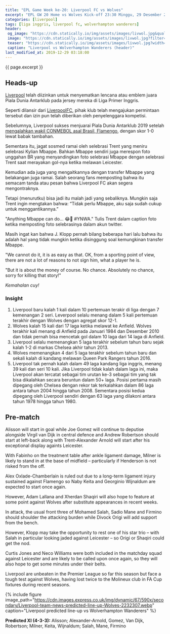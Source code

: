 ```yaml
---
title: "EPL Game Week ke-20: Liverpool FC vs Wolves"
excerpt: "EPL GW 20 Home vs Wolves Kick-off 23:30 Minggu, 29 Desember 2019."
categories: [liverpool]
tags: [liga inggris, liverpool fc, wolverhampton wanderers]
header:
 og_image: "https://cdn.statically.io/img/assets/images/livwol.jpg&quality=90"
 image: "https://cdn.statically.io/img/assets/images/livwol.jpg?filter=grayscale"
 teaser: "https://cdn.statically.io/img/assets/images/livwol.jpg?width=380&quality=90"
 caption: "Liverpool vs Wolverhampton Wanderers (header)"
last_modified_at: 2019-12-29 03:18:00
---
```

{{ page.excerpt }}

## Heads-up

[Liverpool](https://www.catetan.pw/liverpool/catatan-tanding-dan-jadwal-streaming/) telah diizinkan untuk menyematkan lencana atau emblem juara Piala Dunia Antarklub pada jersey mereka di Liga Primer Inggris.

Seperti dilansir dari [LiverpoolFC](https://www.liverpoolfc.com/amp/news/first-team/380298-liverpool-to-wear-fifa-champions-badge-against-wolves), pihak klub telah mengajukan permintaan tersebut dan izin pun telah diberikan oleh penyelenggara kompetisi.

Sebelumnya, Liverpool sukses menjuarai Piala Dunia Antarklub 2019 setelah [mengalahkan wakil CONMEBOL asal Brasil, Flamengo](/liverpoo/cwc-vs-flamengo/), dengan skor 1-0 lewat babak tambahan.

Sementara itu, jagat sosmed ramai oleh selebrasi Trent yang meniru selebrasi Kylian Mbappe. Bahkan Mbappe sendiri juga merespon foto unggahan BR yang menyandingkan foto selebrasi Mbappe dengan selebrasi Trent saat merayakan gol-nya ketika melawan Leicester.

Kemudian ada juga yang mengaitkannya dengan transfer Mbappe yang belakangan juga ramai. Salah seorang fans memposting bahwa itu semacam tanda atau pesan bahwa Liverpool FC akan segera mengontraknya.

Tetapi (menurutku) bisa jadi itu malah jadi yang sebaliknya. Mungkin saja Trent ingin mengtakan bahwa: “Tidak perlu Mbappe, aku saja sudah cukup untuk menggantikannya.”

"Anything Mbappe can do... 😂🔴 #YNWA." Tulis Trent dalam caption foto ketika memposting foto selebrasinya dalam akun twitter.

Masih ingat kan bahwa J. Klopp pernah bilang beberapa hari lalu bahwa itu adalah hal yang tidak mungkin ketika disinggung soal kemungkinan transfer Mbappe.

"We cannot do it, it is as easy as that. OK, from a sporting point of view, there are not a lot of reasons to not sign him, what a player he is.

"But it is about the money of course. No chance. Absolutely no chance, sorry for killing that story!"

_Kemahalan cuy!_

### Insight

1. Liverpool baru kalah 1 kali dalam 10 pertemuan terakir di liga dengan 7 kemenangan 2 seri. Leverpool selalu menang dalam 5 kali pertemuan terakhir dengan Wolves dengan agregat skor 12-1.
2. Wolves kalah 15 kali dari 17 laga ketika melawat ke Anfield. Wolves terakhir kali menang di Anfield pada Januari 1984 dan Desember 2010 dan tidak pernah bisa mencetak gol dalam 10 laga dari 14 laga di Anfield.
3. Liverpool selalu memenangkan 5 laga terakhir sebelum tahun baru sejak kalah 1-2 di markas Chelsea akhir tahun 2013.
4. Wolves memenangkan 4 dari 5 laga terakhir sebelum tahun baru dan sekali kalah di kandang melawan Queen Park Rangers tahun 2016.
5. Liverpool tak pernah kalah dalam 49 laga kandang liga inggris, menang 39 kali dan seri 10 kali. Jika Liverpool tidak kalah dalam laga ini, maka Liverpool akan tercatat sebagai tim urutan ke-3 sebagai tim yang tak bisa dikalahkan secara beruntun dalam 50+ laga. Posisi pertama masih dipegang oleh Chelsea dengan rekor tak terkalahkan dalam 86 laga antara tahun 2004 hingga tahun 2008. Sementara posisi kedua dipegang oleh Liverpool sendiri dengan 63 laga yang dilakoni antara tahun 1978 hingga tahun 1980.

## Pre-match

Alisson will start in goal while Joe Gomez will continue to deputise alongside Virgil van Dijk in central defence and Andrew Robertson should start at left-back along with Trent-Alexander Arnold will start after his exceptional display againts Leicester.

With Fabinho on the treatment table after ankle ligament damage, Milner is likely to stand in at the base of midfield – particularly if Henderson is not risked from the off.

Alex Oxlade-Chamberlain is ruled out due to a long-term ligament injury sustained against Flamengo so Naby Keita and Georginio Wijnaldum are expected to start once again.

However, Adam Lallana and Xherdan Shaqiri will also hope to feature at some point against Wolves after substitute appearances in recent weeks.

In attack, the usual front three of Mohamed Salah, Sadio Mane and Firmino should shoulder the attacking burden while Divock Origi will add support from the bench.

However, Klopp may take the opportunity to rest one of his star trio – with Salah in particular looking jaded against Leicester – so Origi or Shaqiri could get the nod.

Curtis Jones and Neco Williams were both included in the matchday squad against Leicester and are likely to be called upon once again, so they will also hope to get some minutes under their belts.

Liverpool are unbeaten in the Premier League so far this season but face a tough test against Wolves, having lost twice to the Molineux club in FA Cup fixtures during recent seasons.

{% include figure image_path="https://cdn.images.express.co.uk/img/dynamic/67/590x/secondary/Liverpool-team-news-predicted-line-up-Wolves-2232307.webp" caption="Liverpool predicted line-up vs Wolverhampton Wanderers" %}

**Predicted XI (4-3-3):** Alisson; Alexander-Arnold, Gomez, Van Dijk, Robertson; Milner, Keita, Wijnaldum; Salah, Mane, Firmino
